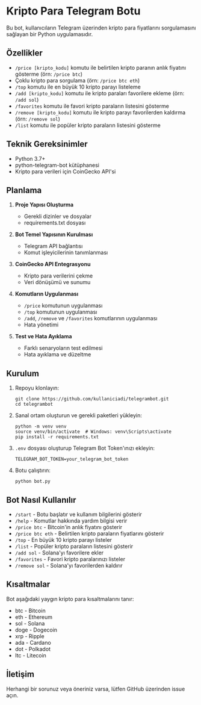 # Kripto Para Telegram Botu

Bu bot, kullanıcıların Telegram üzerinden kripto para fiyatlarını sorgulamasını sağlayan bir Python uygulamasıdır.

## Özellikler

- `/price [kripto_kodu]` komutu ile belirtilen kripto paranın anlık fiyatını gösterme (örn: `/price btc`)
- Çoklu kripto para sorgulama (örn: `/price btc eth`)
- `/top` komutu ile en büyük 10 kripto parayı listeleme
- `/add [kripto_kodu]` komutu ile kripto paraları favorilere ekleme (örn: `/add sol`)
- `/favorites` komutu ile favori kripto paraların listesini gösterme
- `/remove [kripto_kodu]` komutu ile kripto parayı favorilerden kaldırma (örn: `/remove sol`)
- `/list` komutu ile popüler kripto paraların listesini gösterme

## Teknik Gereksinimler

- Python 3.7+
- python-telegram-bot kütüphanesi
- Kripto para verileri için CoinGecko API'si

## Planlama

1. **Proje Yapısı Oluşturma**
   - Gerekli dizinler ve dosyalar
   - requirements.txt dosyası

2. **Bot Temel Yapısının Kurulması**
   - Telegram API bağlantısı
   - Komut işleyicilerinin tanımlanması

3. **CoinGecko API Entegrasyonu**
   - Kripto para verilerini çekme
   - Veri dönüşümü ve sunumu

4. **Komutların Uygulanması**
   - `/price` komutunun uygulanması
   - `/top` komutunun uygulanması
   - `/add`, `/remove` ve `/favorites` komutlarının uygulanması
   - Hata yönetimi

5. **Test ve Hata Ayıklama**
   - Farklı senaryoların test edilmesi
   - Hata ayıklama ve düzeltme

## Kurulum

1. Repoyu klonlayın:
   ```
   git clone https://github.com/kullaniciadi/telegrambot.git
   cd telegrambot
   ```

2. Sanal ortam oluşturun ve gerekli paketleri yükleyin:
   ```
   python -m venv venv
   source venv/bin/activate  # Windows: venv\Scripts\activate
   pip install -r requirements.txt
   ```

3. `.env` dosyası oluşturup Telegram Bot Token'ınızı ekleyin:
   ```
   TELEGRAM_BOT_TOKEN=your_telegram_bot_token
   ```

4. Botu çalıştırın:
   ```
   python bot.py
   ```

## Bot Nasıl Kullanılır

- `/start` - Botu başlatır ve kullanım bilgilerini gösterir
- `/help` - Komutlar hakkında yardım bilgisi verir
- `/price btc` - Bitcoin'in anlık fiyatını gösterir
- `/price btc eth` - Belirtilen kripto paraların fiyatlarını gösterir
- `/top` - En büyük 10 kripto parayı listeler
- `/list` - Popüler kripto paraların listesini gösterir
- `/add sol` - Solana'yı favorilere ekler
- `/favorites` - Favori kripto paralarınızı listeler
- `/remove sol` - Solana'yı favorilerden kaldırır

## Kısaltmalar

Bot aşağıdaki yaygın kripto para kısaltmalarını tanır:

- btc - Bitcoin
- eth - Ethereum
- sol - Solana
- doge - Dogecoin
- xrp - Ripple
- ada - Cardano
- dot - Polkadot
- ltc - Litecoin

## İletişim

Herhangi bir sorunuz veya öneriniz varsa, lütfen GitHub üzerinden issue açın. 
